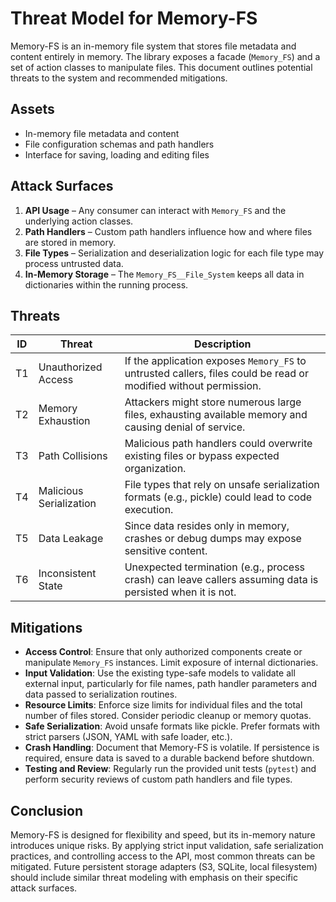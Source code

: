 # Threat Model for Memory-FS

Memory-FS is an in-memory file system that stores file metadata and content entirely in memory. The library exposes a facade (`Memory_FS`) and a set of action classes to manipulate files. This document outlines potential threats to the system and recommended mitigations.

## Assets
- In-memory file metadata and content
- File configuration schemas and path handlers
- Interface for saving, loading and editing files

## Attack Surfaces
1. **API Usage** – Any consumer can interact with `Memory_FS` and the underlying action classes.
2. **Path Handlers** – Custom path handlers influence how and where files are stored in memory.
3. **File Types** – Serialization and deserialization logic for each file type may process untrusted data.
4. **In-Memory Storage** – The `Memory_FS__File_System` keeps all data in dictionaries within the running process.

## Threats
| ID | Threat | Description |
|----|--------|-------------|
| T1 | Unauthorized Access | If the application exposes `Memory_FS` to untrusted callers, files could be read or modified without permission. |
| T2 | Memory Exhaustion | Attackers might store numerous large files, exhausting available memory and causing denial of service. |
| T3 | Path Collisions | Malicious path handlers could overwrite existing files or bypass expected organization. |
| T4 | Malicious Serialization | File types that rely on unsafe serialization formats (e.g., pickle) could lead to code execution. |
| T5 | Data Leakage | Since data resides only in memory, crashes or debug dumps may expose sensitive content. |
| T6 | Inconsistent State | Unexpected termination (e.g., process crash) can leave callers assuming data is persisted when it is not. |

## Mitigations
- **Access Control**: Ensure that only authorized components create or manipulate `Memory_FS` instances. Limit exposure of internal dictionaries.
- **Input Validation**: Use the existing type-safe models to validate all external input, particularly for file names, path handler parameters and data passed to serialization routines.
- **Resource Limits**: Enforce size limits for individual files and the total number of files stored. Consider periodic cleanup or memory quotas.
- **Safe Serialization**: Avoid unsafe formats like pickle. Prefer formats with strict parsers (JSON, YAML with safe loader, etc.).
- **Crash Handling**: Document that Memory-FS is volatile. If persistence is required, ensure data is saved to a durable backend before shutdown.
- **Testing and Review**: Regularly run the provided unit tests (`pytest`) and perform security reviews of custom path handlers and file types.

## Conclusion
Memory-FS is designed for flexibility and speed, but its in-memory nature introduces unique risks. By applying strict input validation, safe serialization practices, and controlling access to the API, most common threats can be mitigated. Future persistent storage adapters (S3, SQLite, local filesystem) should include similar threat modeling with emphasis on their specific attack surfaces.
